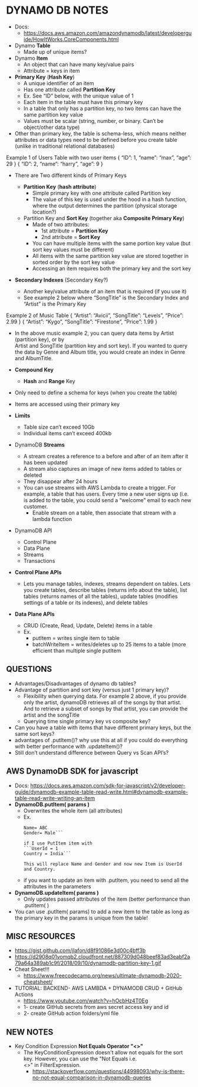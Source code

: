 # DYNAMO DB NOTES

- Docs:
  - https://docs.aws.amazon.com/amazondynamodb/latest/developerguide/HowItWorks.CoreComponents.html
- Dynamo **Table**
  - Made up of unique items?
- Dynamo **Item**
  - An object that can have many key/value pairs
  - Attribute = keys in item
- **Primary Key** (**Hash Key**)
  - A unique identifier of an item
  - Has one attribute called **Partition Key**
  - Ex. See “ID” below, with the unique value of 1
  - Each item in the table must have this primary key
  - In a table that only has a partition key, no two items can have the same partition key value
  - Values must be scalar (string, number, or binary. Can’t be object/other data type)
- Other than primary key, the table is schema-less, which means neither attributes or data types need to be defined before you create table (unlike in traditional relational databases)

Example 1 of Users Table with two user items
{
  “ID”: 1,
  “name”: “max”,
  “age”: 29
}
{
  “ID”: 2,
  “name”: “harry”,
  “age”: 9
}

- There are Two different kinds of Primary Keys
  - **Partition Key** (**hash attribute**)
    - Simple primary key with one attribute called Partition key
    - The value of this key is used under the hood in a hash function, where the output determines the partition (physical storage location?)
  - Partition Key and **Sort Key** (together aka **Composite Primary Key**)
    - Made of two attributes:
      - 1st attribute = **Partition Key**
      - 2nd attribute = **Sort Key**
    - You can have multiple items with the same portion key value (but sort key values must be different)
    - All items with the same partition key value are stored together in sorted order by the sort key value
    - Accessing an item requires both the primary key and the sort key

- **Secondary Indexes** (Secondary Key?)
  - Another key/value attribute of an item that is required (if you use it)
  - See example 2 below where “SongTitle” is the Secondary Index and “Artist” is the Primary Key

Example 2 of Music Table
{
  “Artist”: “Avicii”,
  “SongTitle”: “Levels”,
  “Price”: 2.99
}
{
  “Artist”: “Kygo”,
  “SongTitle”: “Firestone”,
  “Price”: 1.99
}

- In the above music example 2, you can query data items by Artist (partition key), or by  
  Artist and SongTitle (partition key and sort key). If you wanted to query the data by Genre and Album title, you would create an index in Genre and AlbumTitle. 

- **Compound Key**
  - **Hash** and **Range** Key
- Only need to define a schema for keys (when you create the table)
- Items are accessed using their primary key
- **Limits**
  - Table size can’t exceed 10Gb
  - Individual items can’t exceed 400kb

- DynamoDB **Streams**
  - A stream creates a reference to a before and after of an item after it has been updated
  - A stream also captures an image of new items added to tables or deleted
  - They disappear after 24 hours
  - You can use streams with AWS Lambda to create a trigger. For example, a table that has users. Every time a new user signs up (i.e. is added to the table, you could send a “welcome” email to each new customer. 
    - Enable stream on a table, then associate that stream with a lambda function

- DynamoDB API
    - Control Plane
    - Data Plane
    - Streams
    - Transactions

- **Control Plane APIs**
    - Lets you manage tables, indexes,  streams dependent on tables. Lets you create tables, describe tables (returns info about the table), list tables (returns names of all the tables), update tables (modifies settings of a table or its indexes), and delete tables

- **Data Plane APIs**
    - CRUD (Create, Read, Update, Delete) items in a table
    - Ex.
        - putItem = writes single item to table
        - batchWriteItem = writes/deletes up to 25 items to a table (more efficient than multiple single putItem

## QUESTIONS
- Advantages/Disadvantages of dynamo db tables?
- Advantage of partition and sort key (versus just 1 primary key)?
  - Flexibility when querying data. For example 2 above, if you provide only the artist, dynamoDB retrieves all of the songs by that artist. And to retrieve a subset of songs by that artist, you can provide the artist and the songTitle
  - Querying time single primary key vs composite key?
- Can you have a table with items that have different primary keys, but the same sort keys?
- advantages of .putItem()? why use this at all if you could do 
  everything with better performance with .updateItem()?
- Still don’t understand difference between Query vs Scan API’s?


## AWS DynamoDB SDK for javascript
- Docs: https://docs.aws.amazon.com/sdk-for-javascript/v2/developer-guide/dynamodb-example-table-read-write.html#dynamodb-example-table-read-write-writing-an-item
- **DynamoDB.putItem( params )**
  - Overwrites the whole item (all attributes)
  - Ex. 
    ```userId = 1
    Name= ABC
    Gender= Male```

    if I use PutItem item with
    ```UserId = 1
    Country = India```

    This will replace Name and Gender and now new Item is UserId and Country. 
  - if you want to update an item with .putItem, you need to send
    all the attributes in the parameters
- **DynamoDB.updateItem( params )**
  - Only updates passed attributes of the item (better performance than .putItem( )
- You can use .putItem( params) to add a new item to the table as long as the primary key   in the params is unique from the table!


## MISC RESOURCES
- https://gist.github.com/jlafon/d8f91086e3d00c4bff3b
- https://d2908q01vomqb2.cloudfront.net/887309d048beef83ad3eabf2a79a64a389ab1c9f/2018/09/10/dynamodb-partition-key-1.gif
- Cheat Sheet!!!
  - https://www.freecodecamp.org/news/ultimate-dynamodb-2020-cheatsheet/
- TUTORIAL: BACKEND- AWS LAMBDA + DYNAMODB CRUD + GitHub Actions
  - https://www.youtube.com/watch?v=hOcbHz4T0Eg
  - 1- create GitHub secrets from aws secret access key and id
  - 2- create GitHub action folders/yml file


## NEW NOTES
- Key Condition Expression **Not Equals Operator "<>"**
  - The KeyConditionExpression doesn't allow not equals for the sort key. However, you can use the "Not Equals i.e. <>" in FilterExpression.
    - https://stackoverflow.com/questions/44998093/why-is-there-no-not-equal-comparison-in-dynamodb-queries

